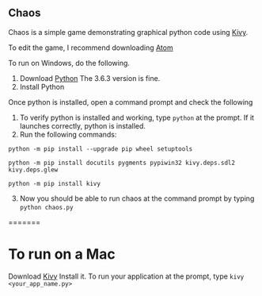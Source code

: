 ## Chaos

Chaos is a simple game demonstrating graphical python code using [Kivy](https://github.com/kivy/kivy).

To edit the game, I recommend downloading [Atom](https://atom.io/)

To run on Windows, do the following.

1. Download [Python](https://www.python.org/downloads/) The 3.6.3 version is fine.
2. Install Python

Once python is installed, open a command prompt and check the following

1. To verify python is installed and working, type `python` at the prompt. If it launches correctly, python is installed.
2. Run the following commands:
```
python -m pip install --upgrade pip wheel setuptools

python -m pip install docutils pygments pypiwin32 kivy.deps.sdl2 kivy.deps.glew

python -m pip install kivy
```
3. Now you should be able to run chaos at the command prompt by typing `python chaos.py`

=======

# To run on a Mac

Download [Kivy](https://kivy.org/downloads/1.10.0/Kivy-1.10.0.tar.gz)
Install it. To run your application at the prompt, type `kivy <your_app_name.py>`
